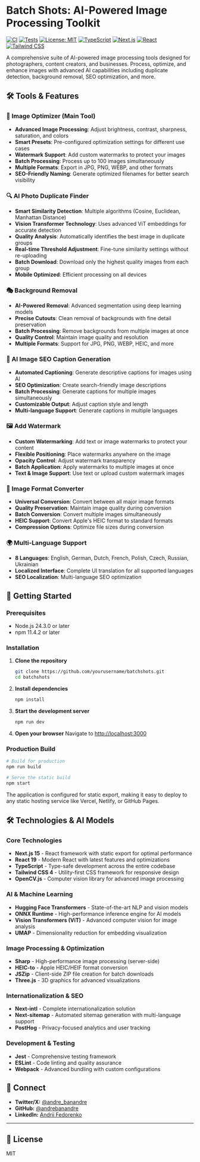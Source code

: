 # Batch Shots: AI-Powered Image Processing Toolkit

[![CI](https://github.com/banandre/batchshots/actions/workflows/ci.yml/badge.svg)](https://github.com/banandre/batchshots/actions/workflows/ci.yml)
[![Tests](https://github.com/banandre/batchshots/actions/workflows/test.yml/badge.svg)](https://github.com/banandre/batchshots/actions/workflows/test.yml)
[![License: MIT](https://img.shields.io/badge/License-MIT-yellow.svg)](https://opensource.org/licenses/MIT)
[![TypeScript](https://img.shields.io/badge/TypeScript-007ACC?logo=typescript&logoColor=white)](https://www.typescriptlang.org/)
[![Next.js](https://img.shields.io/badge/Next.js-000000?logo=next.js&logoColor=white)](https://nextjs.org/)
[![React](https://img.shields.io/badge/React-20232A?logo=react&logoColor=61DAFB)](https://reactjs.org/)
[![Tailwind CSS](https://img.shields.io/badge/Tailwind_CSS-38B2AC?logo=tailwind-css&logoColor=white)](https://tailwindcss.com/)

A comprehensive suite of AI-powered image processing tools designed for photographers, content creators, and businesses. Process, optimize, and enhance images with advanced AI capabilities including duplicate detection, background removal, SEO optimization, and more.

## 🛠️ Tools & Features

### 🎨 Image Optimizer (Main Tool)

- **Advanced Image Processing**: Adjust brightness, contrast, sharpness, saturation, and colors
- **Smart Presets**: Pre-configured optimization settings for different use cases
- **Watermark Support**: Add custom watermarks to protect your images
- **Batch Processing**: Process up to 100 images simultaneously
- **Multiple Formats**: Export in JPG, PNG, WEBP, and other formats
- **SEO-Friendly Naming**: Generate optimized filenames for better search visibility

### 🔍 AI Photo Duplicate Finder

- **Smart Similarity Detection**: Multiple algorithms (Cosine, Euclidean, Manhattan Distance)
- **Vision Transformer Technology**: Uses advanced ViT embeddings for accurate detection
- **Quality Analysis**: Automatically identifies the best image in duplicate groups
- **Real-time Threshold Adjustment**: Fine-tune similarity settings without re-uploading
- **Batch Download**: Download only the highest quality images from each group
- **Mobile Optimized**: Efficient processing on all devices

### 🎭 Background Removal

- **AI-Powered Removal**: Advanced segmentation using deep learning models
- **Precise Cutouts**: Clean removal of backgrounds with fine detail preservation
- **Batch Processing**: Remove backgrounds from multiple images at once
- **Quality Control**: Maintain image quality and resolution
- **Multiple Formats**: Support for JPG, PNG, WEBP, HEIC, and more

### 📝 AI Image SEO Caption Generation

- **Automated Captioning**: Generate descriptive captions for images using AI
- **SEO Optimization**: Create search-friendly image descriptions
- **Batch Processing**: Generate captions for multiple images simultaneously
- **Customizable Output**: Adjust caption style and length
- **Multi-language Support**: Generate captions in multiple languages

### 🖼️ Add Watermark

- **Custom Watermarking**: Add text or image watermarks to protect your content
- **Flexible Positioning**: Place watermarks anywhere on the image
- **Opacity Control**: Adjust watermark transparency
- **Batch Application**: Apply watermarks to multiple images at once
- **Text & Image Support**: Use text or upload custom watermark images

### 🔄 Image Format Converter

- **Universal Conversion**: Convert between all major image formats
- **Quality Preservation**: Maintain image quality during conversion
- **Batch Conversion**: Convert multiple images simultaneously
- **HEIC Support**: Convert Apple's HEIC format to standard formats
- **Compression Options**: Optimize file sizes during conversion

### 🌍 Multi-Language Support

- **8 Languages**: English, German, Dutch, French, Polish, Czech, Russian, Ukrainian
- **Localized Interface**: Complete UI translation for all supported languages
- **SEO Localization**: Multi-language SEO optimization

## 🚀 Getting Started

### Prerequisites

- Node.js 24.3.0 or later
- npm 11.4.2 or later

### Installation

1. **Clone the repository**

   ```bash
   git clone https://github.com/yourusername/batchshots.git
   cd batchshots
   ```

2. **Install dependencies**

   ```bash
   npm install
   ```

3. **Start the development server**

   ```bash
   npm run dev
   ```

4. **Open your browser**
   Navigate to [http://localhost:3000](http://localhost:3000)

### Production Build

```bash
# Build for production
npm run build

# Serve the static build
npm start
```

The application is configured for static export, making it easy to deploy to any static hosting service like Vercel, Netlify, or GitHub Pages.

## 🛠️ Technologies & AI Models

### Core Technologies

- **Next.js 15** - React framework with static export for optimal performance
- **React 19** - Modern React with latest features and optimizations
- **TypeScript** - Type-safe development across the entire codebase
- **Tailwind CSS 4** - Utility-first CSS framework for responsive design
- **OpenCV.js** - Computer vision library for advanced image processing

### AI & Machine Learning

- **Hugging Face Transformers** - State-of-the-art NLP and vision models
- **ONNX Runtime** - High-performance inference engine for AI models
- **Vision Transformers (ViT)** - Advanced computer vision for image analysis
- **UMAP** - Dimensionality reduction for embedding visualization

### Image Processing & Optimization

- **Sharp** - High-performance image processing (server-side)
- **HEIC-to** - Apple HEIC/HEIF format conversion
- **JSZip** - Client-side ZIP file creation for batch downloads
- **Three.js** - 3D graphics for advanced visualizations

### Internationalization & SEO

- **Next-intl** - Complete internationalization solution
- **Next-sitemap** - Automated sitemap generation with multi-language support
- **PostHog** - Privacy-focused analytics and user tracking

### Development & Testing

- **Jest** - Comprehensive testing framework
- **ESLint** - Code linting and quality assurance
- **Webpack** - Advanced bundling with custom configurations

## 🔗 Connect

- **Twitter/X:** [@andre_banandre](https://x.com/andre_banandre)
- **GitHub:** [@andrebanandre](https://github.com/andrebanandre)
- **LinkedIn:** [Andrii Fedorenko](https://www.linkedin.com/in/andrii-fedorenko-65905863/)

---

## 📄 License

MIT
